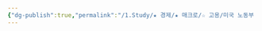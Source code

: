 ```yaml
---
{"dg-publish":true,"permalink":"/1.Study/★ 경제/★ 매크로/☆ 고용/미국 노동부 JOLTs/미국 노동부 JOLTs/","created":"2024-11-20T21:02:27.128+09:00","updated":"2025-06-03T20:07:19.818+09:00"}
---
```


